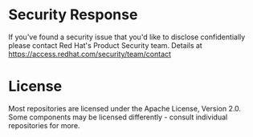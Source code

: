 # Security Response
If you've found a security issue that you'd like to disclose confidentially please contact
Red Hat's Product Security team. Details at https://access.redhat.com/security/team/contact

# License
Most repositories are licensed under the Apache License, Version 2.0. Some components may be licensed
differently - consult individual repositories for more.
